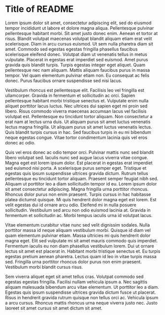 # Title of README

Lorem ipsum dolor sit amet, consectetur adipiscing elit, sed do eiusmod tempor incididunt ut labore et dolore magna aliqua. Pellentesque pulvinar pellentesque habitant morbi. Sit amet justo donec enim. Aenean et tortor at risus. Blandit volutpat maecenas volutpat blandit aliquam etiam erat velit scelerisque. Diam in arcu cursus euismod. Ut sem nulla pharetra diam sit amet. Commodo sed egestas egestas fringilla phasellus faucibus scelerisque eleifend donec. Volutpat diam ut venenatis tellus in metus vulputate. Placerat in egestas erat imperdiet sed euismod. Amet purus gravida quis blandit turpis. Turpis egestas integer eget aliquet. Quam pellentesque nec nam aliquam. Mattis aliquam faucibus purus in massa tempor. Vel quam elementum pulvinar etiam non. Eu consequat ac felis donec. Purus faucibus ornare suspendisse sed nisi lacus.

Vestibulum rhoncus est pellentesque elit. Facilisis leo vel fringilla est ullamcorper. Gravida in fermentum et sollicitudin ac orci. Sapien pellentesque habitant morbi tristique senectus et. Vulputate enim nulla aliquet porttitor lacus luctus. Nec ultrices dui sapien eget mi proin sed libero. Risus commodo viverra maecenas accumsan lacus vel facilisis volutpat est. Pellentesque eu tincidunt tortor aliquam. Non consectetur a erat nam at lectus urna duis. Ut aliquam purus sit amet luctus venenatis lectus magna fringilla. Ut aliquam purus sit amet luctus venenatis lectus. Quis blandit turpis cursus in hac. Sed faucibus turpis in eu mi bibendum neque egestas congue. Vitae tortor condimentum lacinia quis vel eros donec ac odio.

Quis vel eros donec ac odio tempor orci. Pulvinar mattis nunc sed blandit libero volutpat sed. Iaculis nunc sed augue lacus viverra vitae congue. Magna eget est lorem ipsum dolor. Est placerat in egestas erat imperdiet sed euismod nisi porta. A scelerisque purus semper eget. Tristique et egestas quis ipsum suspendisse ultrices gravida dictum. Rutrum tellus pellentesque eu tincidunt tortor aliquam. Praesent semper feugiat nibh sed. Aliquam ut porttitor leo a diam sollicitudin tempor id eu. Lorem ipsum dolor sit amet consectetur adipiscing. Magna fringilla urna porttitor rhoncus. Rhoncus dolor purus non enim praesent. Turpis cursus in hac habitasse platea dictumst quisque. Mi quis hendrerit dolor magna eget est lorem. Est velit egestas dui id ornare arcu odio. Eleifend mi in nulla posuere sollicitudin. Vestibulum sed arcu non odio euismod lacinia at. Gravida in fermentum et sollicitudin ac. Morbi tempus iaculis urna id volutpat lacus.

Vitae elementum curabitur vitae nunc sed velit dignissim sodales. Nulla porttitor massa id neque aliquam vestibulum morbi. Quisque id diam vel quam elementum pulvinar etiam. Massa ultricies mi quis hendrerit dolor magna eget. Elit sed vulputate mi sit amet mauris commodo quis imperdiet. Fermentum iaculis eu non diam phasellus vestibulum lorem. Dui ut ornare lectus sit amet est placerat in. Habitant morbi tristique senectus et. Eu turpis egestas pretium aenean pharetra. Lectus quam id leo in vitae turpis massa sed. Fringilla urna porttitor rhoncus dolor purus non enim praesent. Vestibulum morbi blandit cursus risus.

Sem viverra aliquet eget sit amet tellus cras. Volutpat commodo sed egestas egestas fringilla. Facilisi nullam vehicula ipsum a. Nec sagittis aliquam malesuada bibendum arcu vitae elementum. Ut porttitor leo a diam. Egestas quis ipsum suspendisse ultrices gravida dictum fusce ut placerat. Risus in hendrerit gravida rutrum quisque non tellus orci ac. Vehicula ipsum a arcu cursus. Rhoncus mattis rhoncus urna neque viverra justo nec. Justo laoreet sit amet cursus sit amet dictum sit amet.
